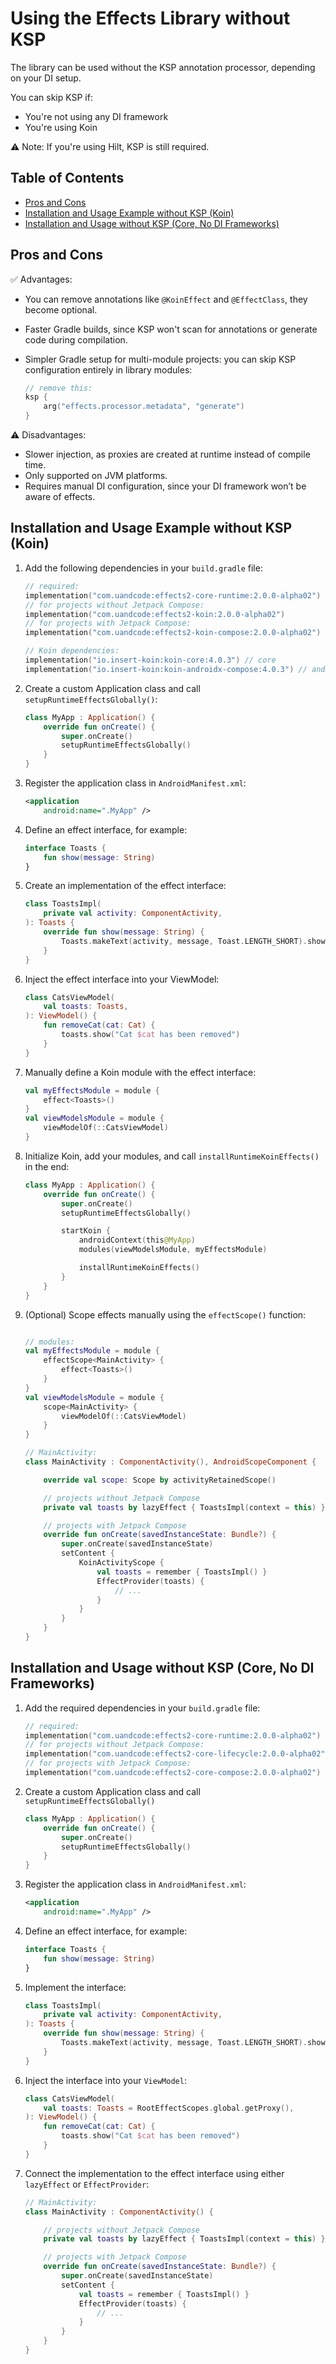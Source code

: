 # Using the Effects Library without KSP

The library can be used without the KSP annotation processor, depending on your DI setup.

You can skip KSP if:
- You're not using any DI framework
- You're using Koin

⚠️ Note: If you're using Hilt, KSP is still required.

## Table of Contents

- [Pros and Cons](#pros-and-cons)
- [Installation and Usage Example without KSP (Koin)](#installation-and-usage-example-without-ksp-koin)
- [Installation and Usage without KSP (Core, No DI Frameworks)](#installation-and-usage-without-ksp-core-no-di-frameworks)

## Pros and Cons

✅ Advantages:
- You can remove annotations like `@KoinEffect` and `@EffectClass`, they become optional.
- Faster Gradle builds, since KSP won't scan for annotations or generate code during compilation.
- Simpler Gradle setup for multi-module projects: you can skip KSP configuration entirely 
  in library modules:

  ```kotlin
  // remove this:
  ksp {
      arg("effects.processor.metadata", "generate")
  }
  ```

⚠️ Disadvantages:
- Slower injection, as proxies are created at runtime instead of compile time.
- Only supported on JVM platforms.
- Requires manual DI configuration, since your DI framework won’t be aware of effects.

## Installation and Usage Example without KSP (Koin)

1. Add the following dependencies in your `build.gradle` file:

   ```kotlin
   // required:
   implementation("com.uandcode:effects2-core-runtime:2.0.0-alpha02")
   // for projects without Jetpack Compose:
   implementation("com.uandcode:effects2-koin:2.0.0-alpha02")
   // for projects with Jetpack Compose:
   implementation("com.uandcode:effects2-koin-compose:2.0.0-alpha02")
   
   // Koin dependencies:
   implementation("io.insert-koin:koin-core:4.0.3") // core
   implementation("io.insert-koin:koin-androidx-compose:4.0.3") // android compose
   ```

2. Create a custom Application class and call `setupRuntimeEffectsGlobally()`:

   ```kotlin
   class MyApp : Application() {
       override fun onCreate() {
           super.onCreate()
           setupRuntimeEffectsGlobally()
       }
   }
   ```

3. Register the application class in `AndroidManifest.xml`:

   ```xml
   <application
       android:name=".MyApp" />
   ```

4. Define an effect interface, for example:

   ```kotlin
   interface Toasts {
       fun show(message: String)
   }
   ```

5. Create an implementation of the effect interface:

   ```kotlin
   class ToastsImpl(
       private val activity: ComponentActivity,
   ): Toasts {
       override fun show(message: String) {
           Toasts.makeText(activity, message, Toast.LENGTH_SHORT).show()
       }
   }
   ```

6. Inject the effect interface into your ViewModel:

   ```kotlin
   class CatsViewModel(
       val toasts: Toasts,
   ): ViewModel() {
       fun removeCat(cat: Cat) {
           toasts.show("Cat $cat has been removed")
       }
   }
   ```
7. Manually define a Koin module with the effect interface:

   ```kotlin
   val myEffectsModule = module {
       effect<Toasts>()
   }
   val viewModelsModule = module {
       viewModelOf(::CatsViewModel)
   }
   ```

8. Initialize Koin, add your modules, and call `installRuntimeKoinEffects()` in the end:

   ```kotlin
   class MyApp : Application() {
       override fun onCreate() {
           super.onCreate()
           setupRuntimeEffectsGlobally()
   
           startKoin {
               androidContext(this@MyApp)
               modules(viewModelsModule, myEffectsModule)
   
               installRuntimeKoinEffects()
           }
       }
   }
   ```

9. (Optional) Scope effects manually using the `effectScope()` function:

   ```kotlin
   
   // modules:
   val myEffectsModule = module {
       effectScope<MainActivity> {
           effect<Toasts>()
       }
   }
   val viewModelsModule = module {
       scope<MainActivity> {
           viewModelOf(::CatsViewModel)
       }
   }
   
   // MainActivity:
   class MainActivity : ComponentActivity(), AndroidScopeComponent {
   
       override val scope: Scope by activityRetainedScope()
   
       // projects without Jetpack Compose
       private val toasts by lazyEffect { ToastsImpl(context = this) }
   
       // projects with Jetpack Compose
       override fun onCreate(savedInstanceState: Bundle?) {
           super.onCreate(savedInstanceState)
           setContent {
               KoinActivityScope {
                   val toasts = remember { ToastsImpl() }
                   EffectProvider(toasts) {
                       // ...
                   }
               }
           }
       }
   }
   ```

## Installation and Usage without KSP (Core, No DI Frameworks)

1. Add the required dependencies in your `build.gradle` file:

   ```kotlin
   // required:
   implementation("com.uandcode:effects2-core-runtime:2.0.0-alpha02")
   // for projects without Jetpack Compose:
   implementation("com.uandcode:effects2-core-lifecycle:2.0.0-alpha02")
   // for projects with Jetpack Compose:
   implementation("com.uandcode:effects2-core-compose:2.0.0-alpha02")   
   ```

2. Create a custom Application class and call `setupRuntimeEffectsGlobally()`

   ```kotlin
   class MyApp : Application() {
       override fun onCreate() {
           super.onCreate()
           setupRuntimeEffectsGlobally()
       }
   }
   ```

3. Register the application class in `AndroidManifest.xml`:

   ```xml
   <application
       android:name=".MyApp" />
   ```

4. Define an effect interface, for example:

   ```kotlin
   interface Toasts {
       fun show(message: String)
   }
   ```

5. Implement the interface:

   ```kotlin
   class ToastsImpl(
       private val activity: ComponentActivity,
   ): Toasts {
       override fun show(message: String) {
           Toasts.makeText(activity, message, Toast.LENGTH_SHORT).show()
       }
   }
   ```

6. Inject the interface into your `ViewModel`:

   ```kotlin
   class CatsViewModel(
       val toasts: Toasts = RootEffectScopes.global.getProxy(),
   ): ViewModel() {
       fun removeCat(cat: Cat) {
           toasts.show("Cat $cat has been removed")
       }
   }
   ```

7. Connect the implementation to the effect interface using either `lazyEffect` or `EffectProvider`:
   
   ```kotlin
   // MainActivity:
   class MainActivity : ComponentActivity() {

       // projects without Jetpack Compose
       private val toasts by lazyEffect { ToastsImpl(context = this) }

       // projects with Jetpack Compose
       override fun onCreate(savedInstanceState: Bundle?) {
           super.onCreate(savedInstanceState)
           setContent {
               val toasts = remember { ToastsImpl() }
               EffectProvider(toasts) {
                   // ...
               }
           }
       }
   }
   ```
   
